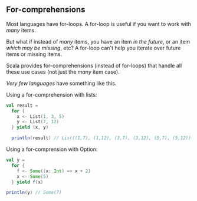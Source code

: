 ## For-comprehensions

Most languages have for-loops.  A for-loop is useful if you want to work with _many_ items.

But what if instead of _many_ items, you have an item _in the future_, or an item _which may be missing_, etc?  A for-loop can't help you iterate over future items or missing items.

Scala provides for-comprehensions (instead of for-loops) that handle all these use cases (not just the _many_ item case).

*Very few languages* have something like this.

Using a for-comprehension with lists:
```scala
val result =
  for {
    x <- List(1, 3, 5)
    y <- List(7, 12)
  } yield (x, y)

  println(result) // List((1,7), (1,12), (3,7), (3,12), (5,7), (5,12))
```

Using a for-comprension with Option:
```scala
val y =
  for {
    f <- Some((x: Int) => x + 2)
    x <- Some(5)
  } yield f(x)

println(y) // Some(7)
```
